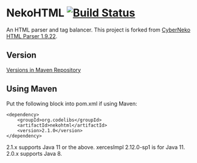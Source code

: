 NekoHTML [![Build Status](https://travis-ci.org/codelibs/nekohtml.svg?branch=master)](https://travis-ci.org/codelibs/nekohtml) 
========

An HTML parser and tag balancer.
This project is forked from [CyberNeko HTML Parser 1.9.22](http://nekohtml.sourceforge.net/).

## Version

[Versions in Maven Repository](http://central.maven.org/maven2/org/codelibs/nekohtml/)

## Using Maven

Put the following block into pom.xml if using Maven:

    <dependency>
        <groupId>org.codelibs</groupId>
        <artifactId>nekohtml</artifactId>
        <version>2.1.0</version>
    </dependency>

2.1.x supports Java 11 or the above.
xercesImpl 2.12.0-sp1 is for Java 11.
2.0.x supports Java 8.

